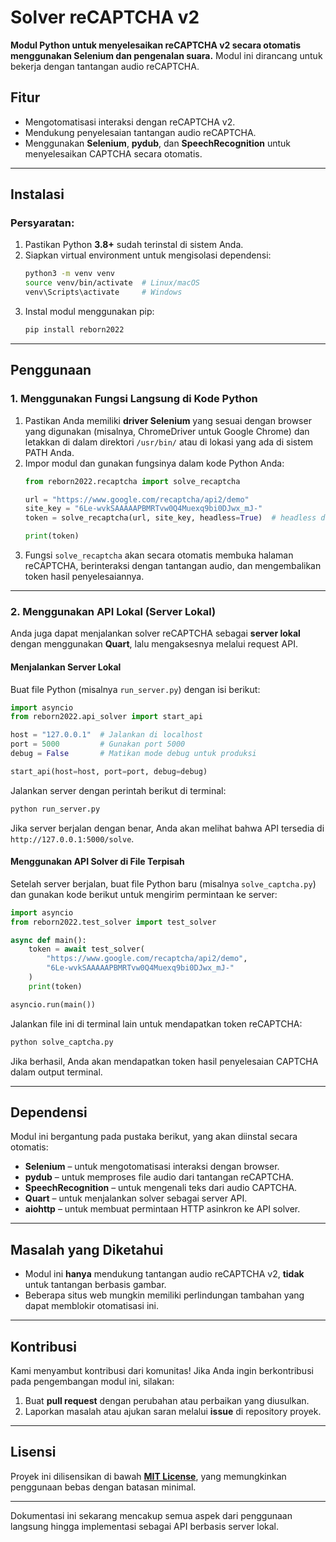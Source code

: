 # **Solver reCAPTCHA v2**  

**Modul Python untuk menyelesaikan reCAPTCHA v2 secara otomatis menggunakan Selenium dan pengenalan suara.** Modul ini dirancang untuk bekerja dengan tantangan audio reCAPTCHA.  

## **Fitur**  
- Mengotomatisasi interaksi dengan reCAPTCHA v2.  
- Mendukung penyelesaian tantangan audio reCAPTCHA.  
- Menggunakan **Selenium**, **pydub**, dan **SpeechRecognition** untuk menyelesaikan CAPTCHA secara otomatis.  

---  

## **Instalasi**  

### **Persyaratan:**  
1. Pastikan Python **3.8+** sudah terinstal di sistem Anda.  
2. Siapkan virtual environment untuk mengisolasi dependensi:  
   ```bash
   python3 -m venv venv
   source venv/bin/activate  # Linux/macOS
   venv\Scripts\activate     # Windows
   ```
3. Instal modul menggunakan pip:  
   ```bash
   pip install reborn2022
   ```  

---  

## **Penggunaan**  

### **1. Menggunakan Fungsi Langsung di Kode Python**  

1. Pastikan Anda memiliki **driver Selenium** yang sesuai dengan browser yang digunakan (misalnya, ChromeDriver untuk Google Chrome) dan letakkan di dalam direktori `/usr/bin/` atau di lokasi yang ada di sistem PATH Anda.  
2. Impor modul dan gunakan fungsinya dalam kode Python Anda:  
   ```python
   from reborn2022.recaptcha import solve_recaptcha

   url = "https://www.google.com/recaptcha/api2/demo"
   site_key = "6Le-wvkSAAAAAPBMRTvw0Q4Muexq9bi0DJwx_mJ-"
   token = solve_recaptcha(url, site_key, headless=True)  # headless default True

   print(token)
   ```
3. Fungsi `solve_recaptcha` akan secara otomatis membuka halaman reCAPTCHA, berinteraksi dengan tantangan audio, dan mengembalikan token hasil penyelesaiannya.  

---  

### **2. Menggunakan API Lokal (Server Lokal)**  

Anda juga dapat menjalankan solver reCAPTCHA sebagai **server lokal** dengan menggunakan **Quart**, lalu mengaksesnya melalui request API.  

#### **Menjalankan Server Lokal**  

Buat file Python (misalnya `run_server.py`) dengan isi berikut:  

```python
import asyncio
from reborn2022.api_solver import start_api

host = "127.0.0.1"  # Jalankan di localhost
port = 5000         # Gunakan port 5000
debug = False       # Matikan mode debug untuk produksi

start_api(host=host, port=port, debug=debug)
```

Jalankan server dengan perintah berikut di terminal:  

```bash
python run_server.py
```

Jika server berjalan dengan benar, Anda akan melihat bahwa API tersedia di `http://127.0.0.1:5000/solve`.  

#### **Menggunakan API Solver di File Terpisah**  

Setelah server berjalan, buat file Python baru (misalnya `solve_captcha.py`) dan gunakan kode berikut untuk mengirim permintaan ke server:  

```python
import asyncio
from reborn2022.test_solver import test_solver

async def main():
    token = await test_solver(
        "https://www.google.com/recaptcha/api2/demo",
        "6Le-wvkSAAAAAPBMRTvw0Q4Muexq9bi0DJwx_mJ-"
    )
    print(token)

asyncio.run(main())
```

Jalankan file ini di terminal lain untuk mendapatkan token reCAPTCHA:  

```bash
python solve_captcha.py
```

Jika berhasil, Anda akan mendapatkan token hasil penyelesaian CAPTCHA dalam output terminal.  

---  

## **Dependensi**  

Modul ini bergantung pada pustaka berikut, yang akan diinstal secara otomatis:  
- **Selenium** – untuk mengotomatisasi interaksi dengan browser.  
- **pydub** – untuk memproses file audio dari tantangan reCAPTCHA.  
- **SpeechRecognition** – untuk mengenali teks dari audio CAPTCHA.  
- **Quart** – untuk menjalankan solver sebagai server API.  
- **aiohttp** – untuk membuat permintaan HTTP asinkron ke API solver.  

---  

## **Masalah yang Diketahui**  
- Modul ini **hanya** mendukung tantangan audio reCAPTCHA v2, **tidak** untuk tantangan berbasis gambar.  
- Beberapa situs web mungkin memiliki perlindungan tambahan yang dapat memblokir otomatisasi ini.  

---  

## **Kontribusi**  
Kami menyambut kontribusi dari komunitas! Jika Anda ingin berkontribusi pada pengembangan modul ini, silakan:  
1. Buat **pull request** dengan perubahan atau perbaikan yang diusulkan.  
2. Laporkan masalah atau ajukan saran melalui **issue** di repository proyek.  

---  

## **Lisensi**  
Proyek ini dilisensikan di bawah **[MIT License](LICENSE)**, yang memungkinkan penggunaan bebas dengan batasan minimal.  

---

Dokumentasi ini sekarang mencakup semua aspek dari penggunaan langsung hingga implementasi sebagai API berbasis server lokal.
